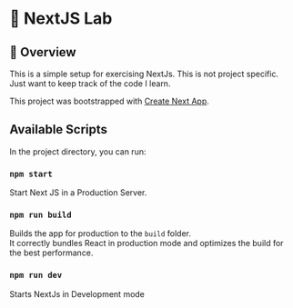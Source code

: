 # :rocket: NextJS Lab

## :balloon: Overview

This is a simple setup for exercising NextJs. This is not project specific. Just want to keep track of the code I learn.

This project was bootstrapped with [Create Next App](https://nextjs.org/docs/getting-started).

## Available Scripts

In the project directory, you can run:

### `npm start`

Start Next JS in a Production Server.

### `npm run build`

Builds the app for production to the `build` folder.\
It correctly bundles React in production mode and optimizes the build for the best performance.

### `npm run dev`

Starts NextJs in Development mode
